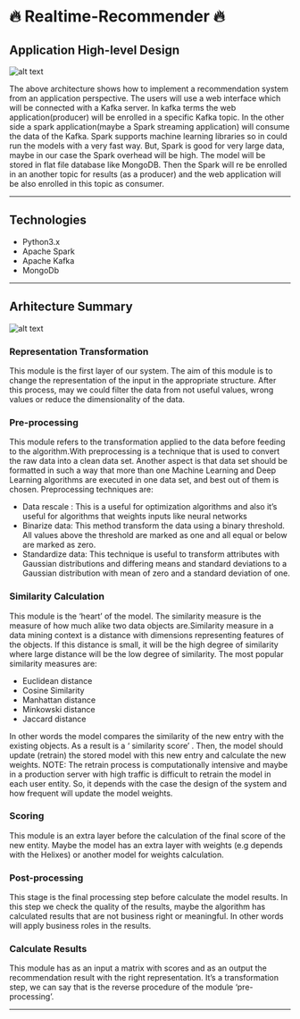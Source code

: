 # :fire: Realtime-Recommender :fire:
## Application High-level Design
![alt text](https://github.com/ggeop/Realtime-Recommender/blob/master/imgs/High_level_design.png)

The above architecture shows how to implement a recommendation system from  an application perspective. The users will use a web interface which will be connected with a Kafka server. In kafka terms the web application(producer) will be enrolled in a specific Kafka topic. In the other side a spark application(maybe a Spark streaming application) will consume the data of the Kafka. Spark supports machine learning libraries so in could run the models with a very fast way. But, Spark is good for very large data, maybe in our case the Spark overhead will be high. The model will be stored in flat file database like MongoDB. Then the Spark will re be enrolled in an another topic for results (as a producer) and the web application will be also enrolled in this topic as consumer.

---

## Technologies
* Python3.x
* Apache Spark
* Apache Kafka
* MongoDb
---
## Arhitecture Summary
![alt text](https://github.com/ggeop/Realtime-Recommender/blob/master/imgs/Recommendation_system_architecture.png)

### Representation Transformation
This module is the first layer of our system. The aim of this module is to change the representation of the input in the appropriate structure. After this process, may we could filter the data from not useful values, wrong values or reduce the dimensionality of the data.
### Pre-processing
This module refers to the transformation applied to the data before feeding to the algorithm.With preprocessing is a technique that is used to convert the raw data into a clean data set. Another aspect is that data set should be formatted in such a way that more than one Machine Learning and Deep Learning algorithms are executed in one data set, and best out of them is chosen. Preprocessing techniques are:
* Data rescale : This is a useful for optimization algorithms and also it’s useful for algorithms that weights inputs like neural networks
* Binarize data: This method transform the data using a binary threshold. All values above the threshold are marked as one and all equal or below are marked as zero.
* Standardize data: This technique is useful to transform attributes with Gaussian distributions and differing means and standard deviations to a Gaussian distribution with mean of zero and a standard deviation of one.
### Similarity Calculation
This module is the ‘heart’ of the model. The similarity measure is the measure of how much alike two data objects are.Similarity measure in a data mining context is a distance with dimensions representing features of the objects. If this distance is small, it will be the high degree of similarity where large distance will be the low degree of similarity. The most popular similarity measures are:
* Euclidean distance
* Cosine Similarity
* Manhattan distance
* Minkowski distance
* Jaccard distance

In other words the model compares the similarity of the new entry with the existing objects. As a result is a ‘ similarity score’ . Then, the model should update (retrain) the stored model with this new entry and calculate the new weights.
NOTE: The retrain process is computationally intensive and maybe in a production server with high traffic is difficult to retrain the model in each user entity. So, it depends with the case the design of the system and how frequent will update the model weights.
### Scoring
This module is an extra layer before the calculation of the final score of the new entity. Maybe the model has an extra layer with weights (e.g depends with the Helixes) or another model for weights calculation.
### Post-processing
This stage is the final processing step before calculate the model results. In this step we check the quality of the results, maybe the algorithm has calculated results that are not business right or meaningful. In other words will apply business roles in the results.
### Calculate Results
This module has as an input a matrix with scores and as an output the recommendation result with the right representation. It’s a transformation step, we can say that is the reverse procedure of the module ‘pre-processing’.

---
